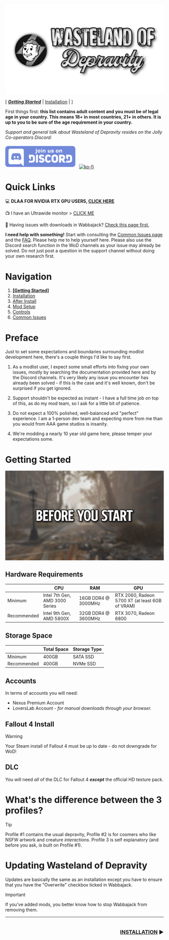 ![WoD Banner](img/WoDBanner.png)

[ <i class="fa-brands fa-readme">**[Getting Started](README.md)**</i> | [Installation](Installation.md) | ]

First things first: **this list contains adult content and you must be of legal age in your country. This means 18+ in most countries, 21+ in others. It is up to you to be sure of the age requirement in your country.**

*Support and general talk about Wasteland of Depravity resides on the Jolly Co-operators Discord:*


[![DiscordButton](img/DiscordButton.png)](https://discord.gg/iAmModlist) &nbsp; [![ko-fi](https://ko-fi.com/img/githubbutton_sm.svg)](https://ko-fi.com/Z8Z7CKSPJ)


# Quick Links
:computer:  **DLAA FOR NVIDIA RTX GPU USERS, [CLICK HERE](DLAA.md)**

:tv:  I have an Ultrawide monitor > [CLICK ME](Ultrawide.md)
  
:file_folder: Having issues with downloads in Wabbajack? [Check this page first.](https://github.com/iAmMe27/WoD/wiki)

**I need help with something!** Start with consulting the [Common Issues page](CommonIssues.md) and the [FAQ](FAQ.md). Please help me to help yourself here. Please also use the Discord search function in the WoD channels as your issue may already be solved. Do not just post a question in the support channel without doing your own research first.

# Navigation
1. **[[Getting Started]](README.md)**
2. [Installation](Installation.md)
3. [After Install](PostInstall.md) 
4. [Mod Setup](ModSetup.md)
5. [Controls](Controls.md)
6. [Common Issues](CommonIssues.md)

# Preface
Just to set some expectations and boundaries surrounding modlist development here, there's a couple things I'd like to say first.

1. As a modlist user, I expect some small efforts into fixing your own issues, mostly by searching the documentation provided here and by the Discord channels. It's very likely any issue you encounter has already been solved - if this is the case and it's well known, don't be surprised if you get ignored.
   
2. Support shouldn't be expected as instant - I have a full time job on top of this, as do my mod team, so I ask for a little bit of patience.
   
3. Do not expect a 100% polished, well-balanced and "perfect" experience. I am a 1-person dev team and expecting more from me than you would from AAA game studios is insanity.
   
4. We're modding a nearly 10 year old game here, please temper your expectations some.

# Getting Started

![Getting Started](img/headers/BeforeYouStart.png)


## Hardware Requirements

|             | CPU                             | RAM                 | GPU                                             |
|-------------|---------------------------------|---------------------|-------------------------------------------------|
| Minimum     | Intel 7th Gen,  AMD 3000 Series | 16GB DDR4 @ 3000MHz | RTX 2060, Radeon 5700 XT (at least 6GB of VRAM) |
| Recommended | Intel 9th Gen, AMD 5800X        | 32GB DDR4 @ 3600MHz | RTX 3070, Radeon 6800                           |

## Storage Space

|             | Total Space   | Storage Type        |
|-------------|---------------|---------------------|
| Minimum     | 400GB         | SATA SSD            |
| Recommended | 400GB         | NVMe SSD            |

## Accounts
In terms of accounts you will need:
  * Nexus Premium Account
  * LoversLab Account - *for manual downloads through your browser.*

## Fallout 4 Install
> [!WARNING]
> Your Steam install of Fallout 4 must be up to date - do not downgrade for WoD!

## DLC
You will need *all* of the DLC for Fallout 4 ***except*** the official HD texture pack.

# What's the difference between the 3 profiles?
> [!TIP]
> Profile #1 contains the usual depravity, Profile #2 is for coomers who like NSFW artwork and creature *interactions*. Profile 3 is self explanatory (and before you ask, is built on Profile #1).

# Updating Wasteland of Depravity
Updates are basically the same as an installation except you have to ensure that you have the "Overwrite" checkbox ticked in Wabbajack.

> [!IMPORTANT]
> If you've added mods, you better know how to stop Wabbajack from removing them.

---

<span style="float:right">

### [INSTALLATION](Installation.md) :arrow_forward:

</span>
